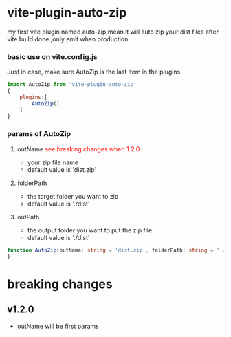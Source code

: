# vite-plugin-auto-zip

my first vite plugin named auto-zip,mean it will auto zip your dist files after vite build done ,only emit when
production

### basic use on vite.config.js

Just in case, make sure AutoZip is the last item in the plugins
```javascript
import AutoZip from 'vite-plugin-auto-zip'
{
    plugins:[
        AutoZip()
    ]
}
```

### params of AutoZip

1. outName <span style="color:red">see breaking changes when 1.2.0</span>
   + your zip file name
   + default value is 'dist.zip'

2. folderPath
    + the target folder you want to zip
    + default value is './dist'

3. outPath
    + the output folder you want to put the zip file
    + default value is './dist'


```typescript
function AutoZip(outName: string = 'dist.zip', folderPath: string = './dist', outPath: string = './dist') {
}
```

# breaking changes

## v1.2.0

+ outName will be first params
